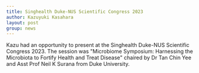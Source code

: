 ```yaml
---
title: Singhealth Duke-NUS Scientific Congress 2023
author: Kazuyuki Kasahara
layout: post
group: news
---
```


Kazu had an opportunity to present at the Singhealth Duke-NUS Scientific 
Congress 2023. The session was "Microbiome Symposium: Harnessing the 
Microbiota to Fortify Health and Treat Disease" chaired by Dr Tan Chin Yee 
and Asst Prof Neil K Surana from Duke University. 
